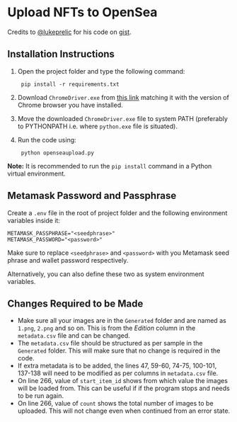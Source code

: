 # Upload NFTs to OpenSea

Credits to [@lukeprelic](https://github.com/lukaprelic) for his code on [gist](https://gist.github.com/lukaprelic/2a2dc408e841039d341b66cc893dab54).


## Installation Instructions

1. Open the project folder and type the following command:

        pip install -r requirements.txt

2. Download `ChromeDriver.exe` from [this link](https://chromedriver.chromium.org/downloads) matching it with the version of Chrome browser you have installed.

3. Move the downloaded `ChromeDriver.exe` file to system PATH (preferably to PYTHONPATH i.e. where `python.exe` file is situated).

4. Run the code using:

        python openseaupload.py


**Note:** It is recommended to run the `pip install` command in a Python virtual environment.


## Metamask Password and Passphrase
Create a `.env` file in the root of project folder and the following environment variables inside it:

    METAMASK_PASSPHRASE="<seedphrase>"
    METAMASK_PASSWORD="<password>"

Make sure to replace `<seedphrase>` and `<password>` with you Metamask seed phrase and wallet password respectively.

Alternatively, you can also define these two as system environment variables.


## Changes Required to be Made

* Make sure all your images are in the `Generated` folder and are named as `1.png`, `2.png` and so on. This is from the *Edition* column in the `metadata.csv` file and can be changed.
* The `metadata.csv` file should be structured as per sample in the `Generated` folder. This will make sure that no change is required in the code.
* If extra metadata is to be added, the lines 47, 59-60, 74-75, 100-101, 137-138 will need to be modified as per columns in `metadata.csv` file.
* On line 266, value of `start_item_id` shows from which value the images will be loaded from. This can be useful if if the program stops and needs to be run again.
* On line 266, value of `count` shows the total number of images to be uploaded. This will not change even when continued from an error state.
